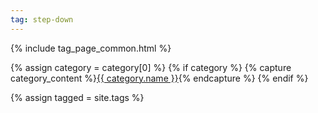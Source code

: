 ```yaml
---
tag: step-down
---
```


{% include tag_page_common.html %}

{% assign category = category[0] %}
{% if category %}
{% capture category_content %}<a class="label" href="{{ category.url }}">{{ category.name }}</a>{% endcapture %}
{% endif %}

{% assign tagged = site.tags %}
